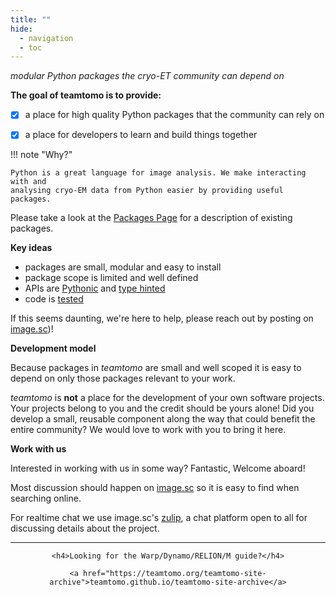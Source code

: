 ```yaml
---
title: ""
hide:
  - navigation
  - toc
---
```

<style>
  .md-typeset h1,
  .md-content__button {
    display: none;
  }
</style>


*modular Python packages the cryo-ET community can depend on*

**The goal of teamtomo is to provide:**

- [x] a place for high quality Python packages that the community can rely on
- [x] a place for developers to learn and build things together


!!! note "Why?"

    Python is a great language for image analysis. We make interacting with and
    analysing cryo-EM data from Python easier by providing useful packages.


Please take a look at the [Packages Page](https://teamtomo.org/packages) for a description of existing packages.


**Key ideas**

- packages are small, modular and easy to install
- package scope is limited and well defined
- APIs are [Pythonic](https://peps.python.org/pep-0020/) and [type hinted](https://docs.python.org/3/library/typing.html)
- code is [tested](https://docs.pytest.org/en/7.1.x/)

If this seems daunting, we're here to help, please reach out by posting on [image.sc](https://forum.image.sc/tag/teamtomo))!

**Development model**

Because packages in *teamtomo* are small and well scoped it is easy to 
depend on only those packages relevant to your work. 

*teamtomo* is **not** a place for the development of your own software projects. 
Your projects belong to you and the credit should be yours alone! 
Did you develop a small, reusable component along the way that could benefit the 
entire community? We would love to work with you to bring it here.

**Work with us**

Interested in working with us in some way? Fantastic, Welcome aboard! 

Most discussion should happen on [image.sc](https://forum.image.sc/tag/teamtomo) so it is easy to find when searching online.

For realtime chat we use image.sc's [zulip](https://imagesc.zulipchat.com/#narrow/stream/426493-TeamTomo), a chat platform open to all for discussing details about the project. 


-----


<div align="center">

    <h4>Looking for the Warp/Dynamo/RELION/M guide?</h4>

    <a href="https://teamtomo.org/teamtomo-site-archive">teamtomo.github.io/teamtomo-site-archive</a>

</div>

